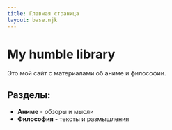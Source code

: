 ```yaml
---
title: Главная страница
layout: base.njk
---
```

# My humble library

Это мой сайт с материалами об аниме и философии.

## Разделы:
- **Аниме** - обзоры и мысли
- **Философия** - тексты и размышления